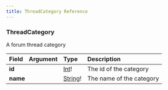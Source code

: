 ```yaml
---
title: ThreadCategory Reference
---
```


### ThreadCategory
A forum thread category
<table>
<thead>
<tr>
<th align="left">Field</th>
<th align="right">Argument</th>
<th align="left">Type</th>
<th align="left">Description</th>
</tr>
</thead>
<tbody>
<tr>
<td colspan="2" valign="top"><strong>id</strong></td>
<td valign="top"><a href="/reference/scalar/int">Int</a>!</td>
<td>
The id of the category
</td>
</tr>
<tr>
<td colspan="2" valign="top"><strong>name</strong></td>
<td valign="top"><a href="/reference/scalar/string">String</a>!</td>
<td>
The name of the category
</td>
</tr>
</tbody>
</table>
